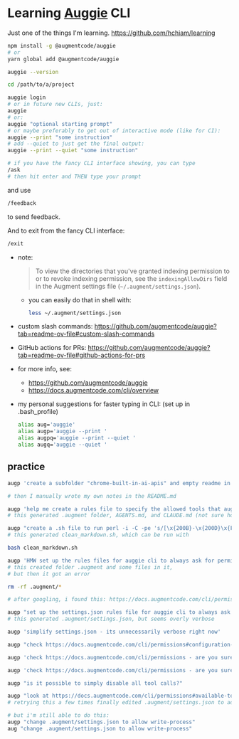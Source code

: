 # Learning [Auggie](https://github.com/augmentcode/auggie) CLI

Just one of the things I'm learning. <https://github.com/hchiam/learning>

```sh
npm install -g @augmentcode/auggie
# or
yarn global add @augmentcode/auggie

auggie --version

cd /path/to/a/project

auggie login
# or in future new CLIs, just:
auggie
# or:
auggie "optional starting prompt"
# or maybe preferably to get out of interactive mode (like for CI):
auggie --print "some instruction"
# add --quiet to just get the final output:
auggie --print --quiet "some instruction"
```

```sh
# if you have the fancy CLI interface showing, you can type
/ask
# then hit enter and THEN type your prompt
```

and use

```sh
/feedback
```

to send feedback.

And to exit from the fancy CLI interface:

```sh
/exit
```

- note:
  > To view the directories that you've granted indexing permission to or
    to revoke indexing permission, see the `indexingAllowDirs` field in the
     Augment settings file (`~/.augment/settings.json`).
  - you can easily do that in shell with:

    ```sh
    less ~/.augment/settings.json
    ```

- custom slash commands:
<https://github.com/augmentcode/auggie?tab=readme-ov-file#custom-slash-commands>

- GitHub actions for PRs:
<https://github.com/augmentcode/auggie?tab=readme-ov-file#github-actions-for-prs>

- for more info, see:
  - <https://github.com/augmentcode/auggie>
  - <https://docs.augmentcode.com/cli/overview>

- my personal suggestions for faster typing in CLI: (set up in .bash_profile)

  ```bash
  alias aug='auggie'
  alias augp='auggie --print '
  alias augpq='auggie --print --quiet '
  alias augq='auggie --quiet '
  ```

## practice

```sh
augp 'create a subfolder "chrome-built-in-ai-apis" and empty readme in it'

# then I manually wrote my own notes in the README.md

augp 'help me create a rules file to specify the allowed tools that auggie cli can use in this folder'
# this generated .augment folder, AGENTS.md, and CLAUDE.md (not sure how correct the content of those 2 md files is though)

augp "create a .sh file to run perl -i -C -pe 's/[\x{200B}-\x{200D}\x{FEFF}\x{00A0}\x{2028}\x{2029}\x{E0020}-\x{E007E}\x{FFFD}]//g' *.md"
# this generated clean_markdown.sh, which can be run with

bash clean_markdown.sh

augp 'HMW set up the rules files for auggie cli to always ask for permission before running any and all tools?'
# this created folder .augment and some files in it,
# but then it got an error

rm -rf .augment/*

# after googling, i found this: https://docs.augmentcode.com/cli/permissions#configuration-files

augp "set up the settings.json rules file for auggie cli to always ask for permission before running any and all tools? minimally do something like regex '*' and always ask"
# this generated .augment/settings.json, but seems overly verbose

augp 'simplify settings.json - its unnecessarily verbose right now'

augp "check https://docs.augmentcode.com/cli/permissions#configuration-files and confirm you've typed things out correctly in .augment/settings.json"

augp 'check https://docs.augmentcode.com/cli/permissions - are you sure that "tool-name": "*" in .augment/settings.json is correct? should it rather be "shell-input-regex": "*" or is that unnecessary to force all tool calls to require asking for explicit user permission?'

augp 'check https://docs.augmentcode.com/cli/permissions - are you sure that "tool-name": "*" in .augment/settings.json is correct? should it rather be "shell-input-regex": "*" or is that unnecessary to force all tool calls to require asking for explicit user permission? help me fix this'

augp "is it possible to simply disable all tool calls?"

augp "look at https://docs.augmentcode.com/cli/permissions#available-tools and add all available tools and make them all require user approval"
# retrying this a few times finally edited .augment/settings.json to add all currently-available rules found at https://docs.augmentcode.com/cli/permissions#available-tools

# but i'm still able to do this:
augp "change .augment/settings.json to allow write-process"
aug "change .augment/settings.json to allow write-process"
```
